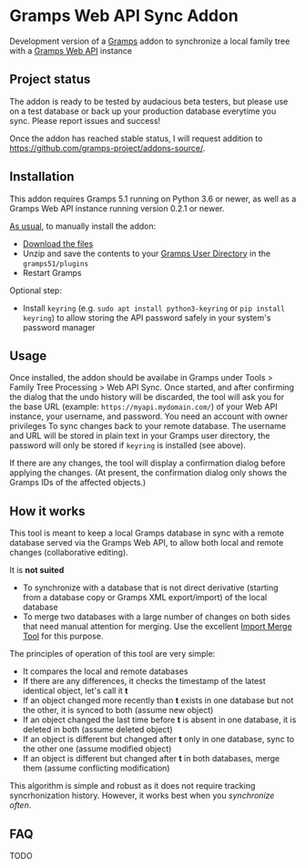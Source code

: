 # Gramps Web API Sync Addon

Development version of a [Gramps](https://gramps-project.org/blog/) addon to synchronize a local family tree with a [Gramps Web API](https://github.com/gramps-project/gramps-webapi/) instance

## Project status

The addon is ready to be tested by audacious beta testers, but please use on a test database or back up your production database everytime you sync. Please report issues and success!

Once the addon has reached stable status, I will request addition to https://github.com/gramps-project/addons-source/.

## Installation

This addon requires Gramps 5.1 running on Python 3.6 or newer, as well as a Gramps Web API instance running version 0.2.1 or newer.

[As usual](https://www.gramps-project.org/wiki/index.php/5.1_Addons#Manually_installed_Addons), to manually install the addon:

- [Download the files](https://github.com/DavidMStraub/gramps-addon-webapisync/archive/refs/heads/main.zip)
- Unzip and save the contents to your [Gramps User Directory](https://www.gramps-project.org/wiki/index.php/Gramps_5.1_Wiki_Manual_-_User_Directory) in the `gramps51/plugins`
- Restart Gramps

Optional step:

- Install `keyring` (e.g. `sudo apt install python3-keyring` or `pip install keyring`) to allow storing the API password safely in your system's password manager 

## Usage

Once installed, the addon should be availabe in Gramps under Tools > Family Tree Processing > Web API Sync. Once started, and after confirming the dialog that the undo history will be discarded, the tool will ask you for the base URL (example: `https://myapi.mydomain.com/`) of your Web API instance, your username, and password. You need an account with owner privileges To sync changes back to your remote database. The username and URL will be stored in plain text in your Gramps user directory, the password will only be stored if `keyring` is installed (see above).

If there are any changes, the tool will display a confirmation dialog before applying the changes. (At present, the confirmation dialog only shows the Gramps IDs of the affected objects.)

## How it works

This tool is meant to keep a local Gramps database in sync with a remote database served via the Gramps Web API, to allow both local and remote changes (collaborative editing).

It is **not suited**

- To synchronize with a database that is not direct derivative (starting from a database copy or Gramps XML export/import) of the local database
- To merge two databases with a large number of changes on both sides that need manual attention for merging. Use the excellent [Import Merge Tool](https://www.gramps-project.org/wiki/index.php/Import_Merge_Tool) for this purpose.

The principles of operation of this tool are very simple:

- It compares the local and remote databases
- If there are any differences, it checks the timestamp of the latest identical object, let's call it **t**
- If an object changed more recently than **t** exists in one database but not the other, it is synced to both (assume new object)
- If an object changed the last time before **t** is absent in one database, it is deleted in both (assume deleted object)
- If an object is different but changed after **t** only in one database, sync to the other one (assume modified object)
- If an object is different but changed after **t** in both databases, merge them (assume conflicting modification)

This algorithm is simple and robust as it does not require tracking syncrhonization history. However, it works best when you *synchronize often*.

## FAQ

TODO